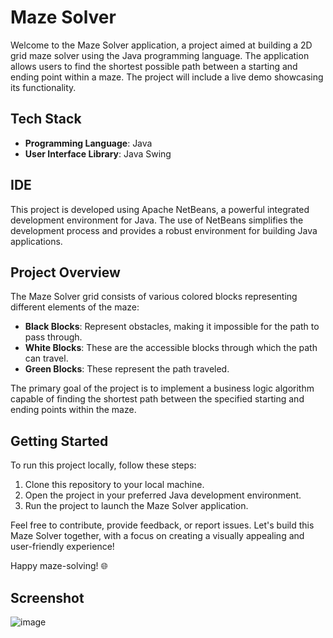 # Maze Solver 

Welcome to the Maze Solver application, a project aimed at building a 2D grid maze solver using the Java programming language. The application allows users to find the shortest possible path between a starting and ending point within a maze. The project will include a live demo showcasing its functionality.

## Tech Stack

- **Programming Language**: Java
- **User Interface Library**: Java Swing

## IDE

This project is developed using Apache NetBeans, a powerful integrated development environment for Java. The use of NetBeans simplifies the development process and provides a robust environment for building Java applications.

## Project Overview

The Maze Solver grid consists of various colored blocks representing different elements of the maze:

- **Black Blocks**: Represent obstacles, making it impossible for the path to pass through.
- **White Blocks**: These are the accessible blocks through which the path can travel.
- **Green Blocks**: These represent the path traveled.

The primary goal of the project is to implement a business logic algorithm capable of finding the shortest path between the specified starting and ending points within the maze.

## Getting Started

To run this project locally, follow these steps:

1. Clone this repository to your local machine.
2. Open the project in your preferred Java development environment.
3. Run the project to launch the Maze Solver application.

Feel free to contribute, provide feedback, or report issues. Let's build this Maze Solver together, with a focus on creating a visually appealing and user-friendly experience!

Happy maze-solving! 🌐

## Screenshot

![image](https://github.com/mayur-jadhav07/Maze_Solver/assets/81231026/5a11edf7-112b-40fa-8d3b-ed10cb2f9030)

